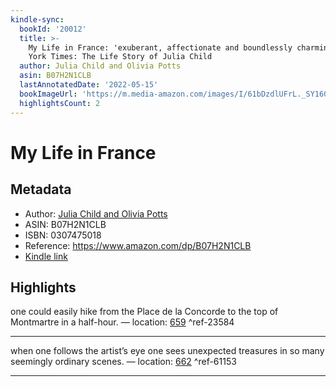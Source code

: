 ```yaml
---
kindle-sync:
  bookId: '20012'
  title: >-
    My Life in France: 'exuberant, affectionate and boundlessly charming' New
    York Times: The Life Story of Julia Child
  author: Julia Child and Olivia Potts
  asin: B07H2N1CLB
  lastAnnotatedDate: '2022-05-15'
  bookImageUrl: 'https://m.media-amazon.com/images/I/61bDzdlUFrL._SY160.jpg'
  highlightsCount: 2
---
```

# My Life in France
## Metadata
* Author: [Julia Child and Olivia Potts](https://www.amazon.com/Julia-Child/e/B000AQ0XXS/ref=dp_byline_cont_ebooks_1)
* ASIN: B07H2N1CLB
* ISBN: 0307475018
* Reference: https://www.amazon.com/dp/B07H2N1CLB
* [Kindle link](kindle://book?action=open&asin=B07H2N1CLB)

## Highlights
one could easily hike from the Place de la Concorde to the top of Montmartre in a half-hour. — location: [659](kindle://book?action=open&asin=B07H2N1CLB&location=659) ^ref-23584

---
when one follows the artist’s eye one sees unexpected treasures in so many seemingly ordinary scenes. — location: [662](kindle://book?action=open&asin=B07H2N1CLB&location=662) ^ref-61153

---
